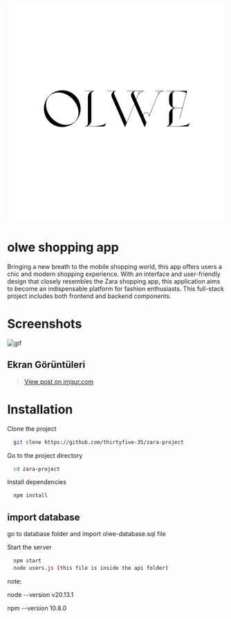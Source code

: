 <div align="center">
  <img src="https://github.com/thirtyfive-35/zara-project/blob/main/assets/images/logo/logo-README.png" alt="Proje Gösterimi">
</div>


# olwe shopping app

Bringing a new breath to the mobile shopping world, this app offers users a chic and modern shopping experience. With an interface and user-friendly design that closely resembles the Zara shopping app, this application aims to become an indispensable platform for fashion enthusiasts. This full-stack project includes both frontend and backend components.

# Screenshots

![gif](https://github.com/thirtyfive-35/zara-project/blob/main/gif/tovideo.gif)


## Ekran Görüntüleri

<blockquote class="imgur-embed-pub" lang="en" data-id="a/k6uVPQv"><a href="//imgur.com/a/k6uVPQv">View post on imgur.com</a></blockquote><script async src="//s.imgur.com/min/embed.js" charset="utf-8"></script>



# Installation

Clone the project

```bash
  git clone https://github.com/thirtyfive-35/zara-project
```

Go to the project directory

```bash
  cd zara-project
```

Install dependencies

```bash
  npm install
```

## import database

go to database folder and import olwe-database.sql file



Start the server

```bash
  npm start
  node users.js (this file is inside the api folder)
```


note:

node --version
v20.13.1

npm --version
10.8.0





